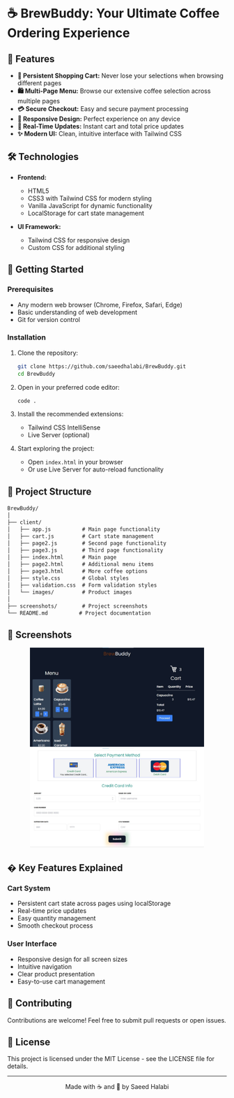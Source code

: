 # ☕ BrewBuddy: Your Ultimate Coffee Ordering Experience


## 🌟 Features

- **📱 Persistent Shopping Cart:** Never lose your selections when browsing different pages
- **🛍️ Multi-Page Menu:** Browse our extensive coffee selection across multiple pages
- **💳 Secure Checkout:** Easy and secure payment processing
- **📱 Responsive Design:** Perfect experience on any device
- **🎯 Real-Time Updates:** Instant cart and total price updates
- **✨ Modern UI:** Clean, intuitive interface with Tailwind CSS

## 🛠️ Technologies

- **Frontend:**
  - HTML5
  - CSS3 with Tailwind CSS for modern styling
  - Vanilla JavaScript for dynamic functionality
  - LocalStorage for cart state management

- **UI Framework:**
  - Tailwind CSS for responsive design
  - Custom CSS for additional styling

## 🚀 Getting Started

### Prerequisites

- Any modern web browser (Chrome, Firefox, Safari, Edge)
- Basic understanding of web development
- Git for version control

### Installation

1. Clone the repository:
   ```bash
   git clone https://github.com/saeedhalabi/BrewBuddy.git
   cd BrewBuddy
   ```

2. Open in your preferred code editor:
   ```bash
   code .
   ```

3. Install the recommended extensions:
   - Tailwind CSS IntelliSense
   - Live Server (optional)

4. Start exploring the project:
   - Open `index.html` in your browser
   - Or use Live Server for auto-reload functionality

## 📂 Project Structure

```
BrewBuddy/
│
├── client/
│   ├── app.js          # Main page functionality
│   ├── cart.js         # Cart state management
│   ├── page2.js        # Second page functionality
│   ├── page3.js        # Third page functionality
│   ├── index.html      # Main page
│   ├── page2.html      # Additional menu items
│   ├── page3.html      # More coffee options
│   ├── style.css       # Global styles
│   ├── validation.css  # Form validation styles
│   └── images/         # Product images
│
├── screenshots/        # Project screenshots
└── README.md          # Project documentation
```

## 📸 Screenshots

<div align="center">
  <img src="./screenshots/cart-item-page.jpg" alt="Cart Item Page" width="400"/>
  <img src="./screenshots/payment-page.jpg" alt="Payment Page" width="400"/>
</div>

## � Key Features Explained

### Cart System
- Persistent cart state across pages using localStorage
- Real-time price updates
- Easy quantity management
- Smooth checkout process

### User Interface
- Responsive design for all screen sizes
- Intuitive navigation
- Clear product presentation
- Easy-to-use cart management

## 🤝 Contributing

Contributions are welcome! Feel free to submit pull requests or open issues.

## 📄 License

This project is licensed under the MIT License - see the LICENSE file for details.

---
<div align="center">
  Made with ☕ and 💖 by Saeed Halabi
</div>